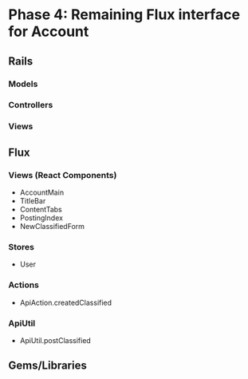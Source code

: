 # Phase 4: Remaining Flux interface for Account

## Rails
### Models

### Controllers


### Views
## Flux
### Views (React Components)
* AccountMain
* TitleBar
* ContentTabs
* PostingIndex
* NewClassifiedForm
### Stores
* User
### Actions
* ApiAction.createdClassified
### ApiUtil
* ApiUtil.postClassified
## Gems/Libraries
